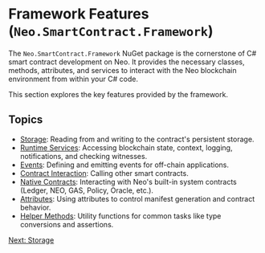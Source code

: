 # Framework Features (`Neo.SmartContract.Framework`)

The `Neo.SmartContract.Framework` NuGet package is the cornerstone of C# smart contract development on Neo. It provides the necessary classes, methods, attributes, and services to interact with the Neo blockchain environment from within your C# code.

This section explores the key features provided by the framework.

## Topics

*   [Storage](./01-storage.md): Reading from and writing to the contract's persistent storage.
*   [Runtime Services](./02-runtime.md): Accessing blockchain state, context, logging, notifications, and checking witnesses.
*   [Events](./03-events.md): Defining and emitting events for off-chain applications.
*   [Contract Interaction](./04-contract-interaction.md): Calling other smart contracts.
*   [Native Contracts](./05-native-contracts/README.md): Interacting with Neo's built-in system contracts (Ledger, NEO, GAS, Policy, Oracle, etc.).
*   [Attributes](./06-attributes.md): Using attributes to control manifest generation and contract behavior.
*   [Helper Methods](./07-helper-methods.md): Utility functions for common tasks like type conversions and assertions.

[Next: Storage](./01-storage.md)